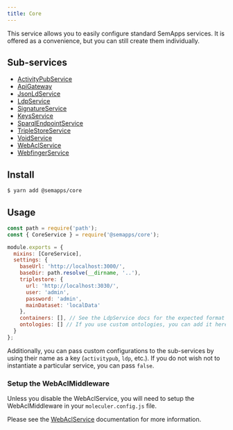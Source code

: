 ```yaml
---
title: Core
---
```


This service allows you to easily configure standard SemApps services. It is offered as a convenience, but you can still create them individually.

## Sub-services

- [ActivityPubService](activitypub)
- [ApiGateway](https://moleculer.services/docs/0.14/moleculer-web.html)
- [JsonLdService](jsonld)
- [LdpService](ldp)
- [SignatureService](crypto/signature)
- [KeysService](crypto/key-service)
- [SparqlEndpointService](sparql-endpoint)
- [TripleStoreService](triplestore)
- [VoidService](void.md)
- [WebAclService](webacl)
- [WebfingerService](webfinger)

## Install

```bash
$ yarn add @semapps/core
```

## Usage

```js
const path = require('path');
const { CoreService } = require('@semapps/core');

module.exports = {
  mixins: [CoreService],
  settings: {
    baseUrl: 'http://localhost:3000/',
    baseDir: path.resolve(__dirname, '..'),
    triplestore: {
      url: 'http://localhost:3030/',
      user: 'admin',
      password: 'admin',
      mainDataset: 'localData'
    },
    containers: [], // See the LdpService docs for the expected format
    ontologies: [] // If you use custom ontologies, you can add it here
  }
};
```

Additionally, you can pass custom configurations to the sub-services by using their name as a key (`activitypub`, `ldp`, etc.).
If you do not wish not to instantiate a particular service, you can pass `false`.

### Setup the WebAclMiddleware

Unless you disable the WebAclService, you will need to setup the WebAclMiddleware in your `moleculer.config.js` file.

Please see the [WebAclService](./webacl) documentation for more information.
